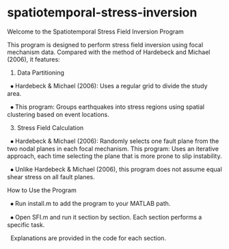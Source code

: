 # spatiotemporal-stress-inversion

Welcome to the Spatiotemporal Stress Field Inversion Program

This program is designed to perform stress field inversion using focal mechanism data.
Compared with the method of Hardebeck and Michael (2006), it features:

1.	Data Partitioning
   
    ⦁ Hardebeck & Michael (2006): Uses a regular grid to divide the study area.
    
    ⦁ This program: Groups earthquakes into stress regions using spatial clustering based on event locations.

3. Stress Field Calculation
   
    ⦁ Hardebeck & Michael (2006): Randomly selects one fault plane from the two nodal planes in each focal mechanism.
      This program: Uses an iterative approach, each time selecting the plane that is more prone to slip instability.
      
    ⦁ Unlike Hardebeck & Michael (2006), this program does not assume equal shear stress on all fault planes.

How to Use the Program

    ⦁ Run install.m to add the program to your MATLAB path.
    
    ⦁ Open SFI.m and run it section by section. Each section performs a specific task.
    
      Explanations are provided in the code for each section.
